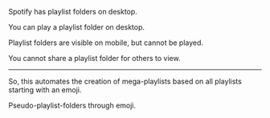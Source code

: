 Spotify has playlist folders on desktop.

You can play a playlist folder on desktop.

Playlist folders are visible on mobile, but cannot be played.

You cannot share a playlist folder for others to view.

---

So, this automates the creation of mega-playlists based on all playlists starting with an emoji.

Pseudo-playlist-folders through emoji.
